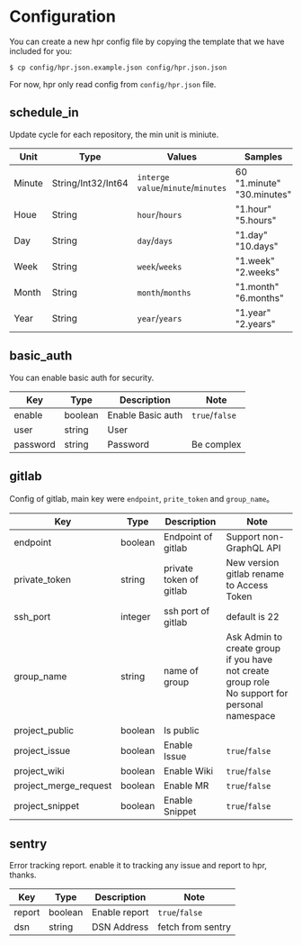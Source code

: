 # Configuration

You can create a new hpr config file by copying the template that we have included for you:

```
$ cp config/hpr.json.example.json config/hpr.json.json
```

For now, hpr only read config from `config/hpr.json` file.

## schedule_in

Update cycle for each repository, the min unit is miniute.

Unit | Type | Values | Samples
---|---|---|---
Minute | String/Int32/Int64 | `interge value`/`minute`/`minutes` | 60<br />"1.minute"<br />"30.minutes"
Houe | String | `hour`/`hours` | "1.hour"<br />"5.hours"
Day | String | `day`/`days` | "1.day"<br />"10.days"
Week | String | `week`/`weeks` | "1.week"<br />"2.weeks"
Month | String | `month`/`months` | "1.month"<br />"6.months"
Year | String | `year`/`years` | "1.year"<br />"2.years"

## basic_auth

You can enable basic auth for security.

| Key | Type | Description | Note |
|---|---|---|---|
| enable | boolean | Enable Basic auth | `true`/`false` |
| user | string | User | |
| password | string | Password | Be complex |

## gitlab

Config of gitlab, main key were `endpoint`, `prite_token` and `group_name`。

| Key | Type | Description | Note |
|---|---|---|---|
| endpoint | boolean | Endpoint of gitlab | Support non-GraphQL API |
| private_token | string | private token of gitlab | New version gitlab rename to Access Token |
| ssh_port | integer | ssh port of gitlab | default is 22 |
| group_name | string | name of group | Ask Admin to create group if you have not create group role<br />No support for personal namespace |
| project_public | boolean | Is public | |
| project_issue | boolean | Enable Issue | `true`/`false` |
| project_wiki | boolean | Enable Wiki | `true`/`false` |
| project_merge_request | boolean | Enable MR | `true`/`false` |
| project_snippet | boolean | Enable Snippet | `true`/`false` |

## sentry

Error tracking report. enable it to tracking any issue and report to hpr, thanks.

| Key | Type | Description | Note |
|---|---|---|---|
| report | boolean | Enable report | `true`/`false` |
| dsn | string | DSN Address | fetch from sentry |
